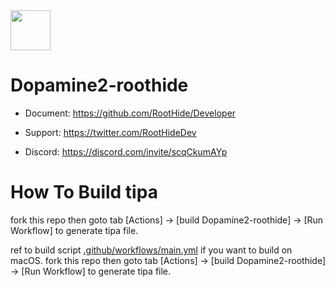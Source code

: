 <img src="https://github.com/opa334/Dopamine/assets/52459150/ed04dd3e-d879-456d-9aa3-d4ed44819c7e" width="64" />

# Dopamine2-roothide

- Document: https://github.com/RootHide/Developer

- Support: https://twitter.com/RootHideDev

- Discord: https://discord.com/invite/scqCkumAYp


# How To Build tipa

fork this repo then goto tab [Actions] -> [build Dopamine2-roothide] -> [Run Workflow] to generate tipa file.

ref to build script [.github/workflows/main.yml](.github/workflows/main.yml) if you want to build on macOS.
fork this repo then goto tab [Actions] -> [build Dopamine2-roothide] -> [Run Workflow] to generate tipa file.


